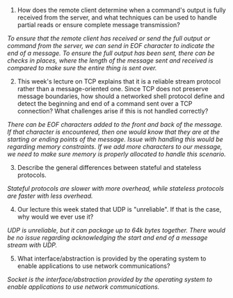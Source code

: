1. How does the remote client determine when a command's output is fully received from the server, and what techniques can be used to handle partial reads or ensure complete message transmission?

_To ensure that the remote client has received or send the full output or command from the server, we can send in EOF character to indicate the end of a message. To ensure the full output has been sent, there can be checks in places, where the length of the message sent and received is compared to make sure the entire thing is sent over._

2. This week's lecture on TCP explains that it is a reliable stream protocol rather than a message-oriented one. Since TCP does not preserve message boundaries, how should a networked shell protocol define and detect the beginning and end of a command sent over a TCP connection? What challenges arise if this is not handled correctly?

_There can be EOF characters added to the front and back of the message. If that character is encountered, then one would know that they are at the starting or ending points of the message. Issue with handling this would be regarding memory constraints. If we add more characters to our message, we need to make sure memory is properly allocated to handle this scenario._

3. Describe the general differences between stateful and stateless protocols.

_Stateful protocols are slower with more overhead, while stateless protocols are faster with less overhead._

4. Our lecture this week stated that UDP is "unreliable". If that is the case, why would we ever use it?

_UDP is unreliable, but it can package up to 64k bytes together. There would be no issue regarding acknowledging the start and end of a message stream with UDP._

5. What interface/abstraction is provided by the operating system to enable applications to use network communications?

_Socket is the interface/abstraction provided by the operating system to enable applications to use network communications._